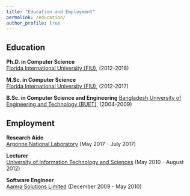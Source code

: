 ```yaml
---
title: "Education and Employment"
permalink: /education/
author_profile: true
---
```


## Education

**Ph.D. in Computer Science**<br/>
[Florida International University (FIU)](https://www.fiu.edu), (2012-2018)

**M.Sc. in Computer Science**<br/>
[Florida International University (FIU)](https://www.fiu.edu), (2012-2017)

**B.Sc. in Computer Science and Engineering**
[Bangladesh University of Engineering and Technology (BUET)](http://buet.ac.bd), (2004-2009)

## Employment

**Research Aide**<br/>
[Argonne National Laboratory](https://www.anl.gov/) (May 2017 - July 2017)

**Lecturer**<br/>
[University of Information Technology and Sciences](https://www.uits.edu.bd/) (May 2010 - August 2012)

**Software Engineer**<br/>
[Aamra Solutions Limited](https://www.aamra.com.bd/) (December 2009 - May 2010)